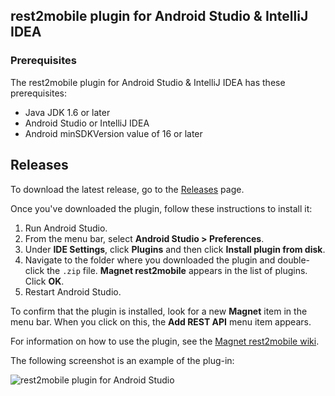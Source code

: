 ## rest2mobile plugin for Android Studio & IntelliJ IDEA

### Prerequisites
The rest2mobile plugin for Android Studio & IntelliJ IDEA has these prerequisites:

* Java JDK 1.6 or later
* Android Studio or IntelliJ IDEA
* Android minSDKVersion value of 16 or later

## Releases

To download the latest release, go to the [Releases](https://github.com/magnetsystems/r2m-plugin-android/releases) page.

Once you've downloaded the plugin, follow these instructions to install it:

1. Run Android Studio.
2. From the menu bar, select **Android Studio > Preferences**.
3. Under **IDE Settings**, click **Plugins** and then click **Install plugin from disk**.
4. Navigate to the folder where you downloaded the plugin and double-click the <code>.zip</code> file. **Magnet
 rest2mobile** appears in the list of plugins. Click **OK**.
5. Restart Android Studio.
 
To confirm that the plugin is installed, look for a new **Magnet** item in the menu bar. When you click on this, the **Add REST API** menu item appears. 

For information on how to use the plugin, see the [Magnet rest2mobile wiki](https://github.com/magnetsystems/rest2mobile/wiki).

The following screenshot is an example of the plug-in: 

![rest2mobile plugin for Android Studio](https://github.com/magnetsystems/rest2mobile/blob/master/docimg/r2m-android.jpg)



